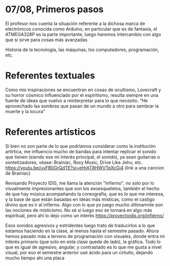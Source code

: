 
# 07/08, Primeros pasos
El profesor nos cuenta la situación referente a la dichosa marca de electrónicos conocida como Arduino, en particular que es de fantasía, el ATMEGA328P es la parte importante, luego haremos intercambio con algo que sí sirve para cosas más avanzadas

Historia de la tecnología, las máquinas, los computadores, programación, etc.

# Referentes textuales
Como mis inspiraciones se encuentran en cosas de ocultismo, Lovecraft y su horror cósmico influenciado por el espiritismo, resulta siempre en una fuente de ideas que vuelvo a reinterpretar para lo que necesito. "He aprovechado las sombras que pasan de un mundo a otro para sembrar la muerte y la locura"

# Referentes artísticos
Si bien no son parte de lo que podríamos considerar como la institución artírtica, me influencio mucho de bandas para intentar replicar el sonido que tienen (siendo ese mi interés principal, el sonido), ya sean guitarras o sontetizadores, véase: Brainiac, Roxy Music, Drive Like Jehu, etc.
https://youtu.be/uyFB0GrQdTE?si=eHrAT8HWVTqXcGi4 (link a una cancion de Brainiac)

Revisando Proyecto IDIS, me llama la atención "Infierno", no solo por lo visualmente impresionantes que son los exoesqueletos, también el hecho de que hay música acompañando la coreografía, que es lo que me interesa, y la base de que están basadas en ideas más místicas, como el castigo divino que es ir al infierno. Algo con lo que yo juego mucho últimamnte son las nociones de misticismo. No sé si luego eso se tornará en algo más espiritual, pero ahí lo dejo como un interés 
https://proyectoidis.org/infierno/

Esos sonidos agresivos y estridentes luego trato de traducirlos a lo que estamos haciendo en la clase, al menos hasta el semestre pasado. Ahora hemos pasado más a terreno de programación con visuales, donde entra mi interés primario (que solo en esta clase queda de lado), la gráfica. Todo lo que es igual de agresivo, angular, y contrastado es lo que me gusta a nivel visual, por eso el semestre anterior usé ácido para un cirtuito, dejando mucho tiempo ahí una placa
